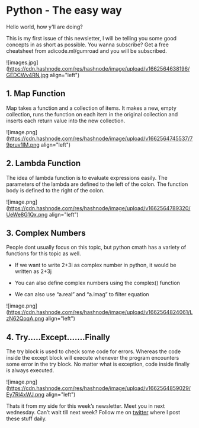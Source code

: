 # Python - The easy way

Hello world, how y'll are doing?

This is my first issue of this newsletter, I will be telling you some good concepts in as short as possible. You wanna subscribe? Get a free cheatsheet from adicode.ml/gumroad and you will be subscribed.

![images.jpg](https://cdn.hashnode.com/res/hashnode/image/upload/v1662564638196/GEDCWv4RN.jpg align="left")

## 1\. Map Function

Map takes a function and a collection of items. It makes a new, empty collection, runs the function on each item in the original collection and inserts each return value into the new collection.

![image.png](https://cdn.hashnode.com/res/hashnode/image/upload/v1662564745537/79pruv1lM.png align="left")

## 2\. Lambda Function

The idea of lambda function is to evaluate expressions easily. The parameters of the lambda are defined to the left of the colon. The function body is defined to the right of the colon.

![image.png](https://cdn.hashnode.com/res/hashnode/image/upload/v1662564789320/UeWe8G1Qx.png align="left")

## 3\. Complex Numbers

People dont usually focus on this topic, but python cmath has a variety of functions for this topic as well.

* If we want to write 2+3i as complex number in python, it would be written as 2+3j
    
* You can also define complex numbers using the complex() function
    
* We can also use “a.real” and “a.imag” to filter equation
    

![image.png](https://cdn.hashnode.com/res/hashnode/image/upload/v1662564824061/LzN62QoqA.png align="left")

## 4\. Try.....Except.......Finally

The try block is used to check some code for errors. Whereas the code inside the except block will execute whenever the program encounters some error in the try block. No matter what is exception, code inside finally is always executed.

![image.png](https://cdn.hashnode.com/res/hashnode/image/upload/v1662564859029/Ey7Rl4xWJ.png align="left")

Thats it from my side for this week’s newsletter. Meet you in next wednesday. Can’t wait till next week? Follow me on [twitter](twitter.com/thegeekyb0y) where I post these stuff daily.